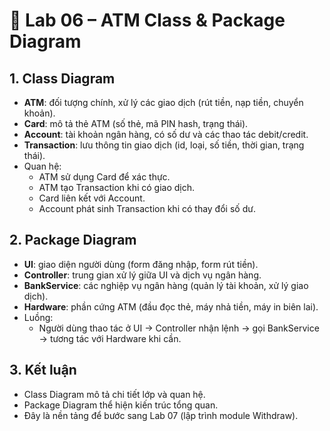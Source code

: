 # 📘 Lab 06 – ATM Class & Package Diagram

## 1. Class Diagram
- **ATM**: đối tượng chính, xử lý các giao dịch (rút tiền, nạp tiền, chuyển khoản).  
- **Card**: mô tả thẻ ATM (số thẻ, mã PIN hash, trạng thái).  
- **Account**: tài khoản ngân hàng, có số dư và các thao tác debit/credit.  
- **Transaction**: lưu thông tin giao dịch (id, loại, số tiền, thời gian, trạng thái).  
- Quan hệ:
  - ATM sử dụng Card để xác thực.
  - ATM tạo Transaction khi có giao dịch.
  - Card liên kết với Account.
  - Account phát sinh Transaction khi có thay đổi số dư.

## 2. Package Diagram
- **UI**: giao diện người dùng (form đăng nhập, form rút tiền).  
- **Controller**: trung gian xử lý giữa UI và dịch vụ ngân hàng.  
- **BankService**: các nghiệp vụ ngân hàng (quản lý tài khoản, xử lý giao dịch).  
- **Hardware**: phần cứng ATM (đầu đọc thẻ, máy nhả tiền, máy in biên lai).  
- Luồng:
  - Người dùng thao tác ở UI → Controller nhận lệnh → gọi BankService → tương tác với Hardware khi cần.  

## 3. Kết luận
- Class Diagram mô tả chi tiết lớp và quan hệ.  
- Package Diagram thể hiện kiến trúc tổng quan.  
- Đây là nền tảng để bước sang Lab 07 (lập trình module Withdraw).
